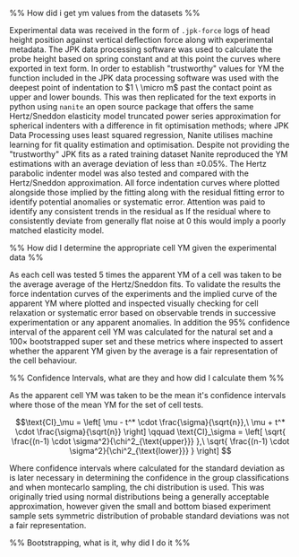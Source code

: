 
%% How did i get ym values from the datasets %%

Experimental data was received in the form of `.jpk-force` logs of head height position against vertical deflection force along with experimental metadata. The JPK data processing software was used to calculate the probe height based on spring constant and at this point the curves where exported in text form. In order to establish "trustworthy" values for YM the function included in the JPK data processing software was used with the deepest point of indentation to $1 \ \micro m$ past the contact point as upper and lower bounds. This was then replicated for the text exports in python using `nanite` an open source package that offers the same Hertz/Sneddon elasticity model truncated power series approximation for spherical indenters with a difference in fit optimisation methods; where JPK Data Processing uses least squared regression, Nanite utilises machine learning for fit quality estimation and optimisation. Despite not providing the "trustworthy" JPK fits as a rated training dataset Nanite reproduced the YM estimations with an average deviation of less than ±0.05%. The Hertz parabolic indenter model was also tested and compared with the Hertz/Sneddon approximation. All force indentation curves where plotted alongside those implied by the fitting along with the residual fitting error to identify potential anomalies or systematic error. Attention was paid to identify any consistent trends in the residual as If the residual where to consistently deviate from generally flat noise at 0 this would imply a poorly matched elasticity model.

%% How did I determine the appropriate cell YM given the experimental data %%

As each cell was tested 5 times the apparent YM of a cell was taken to be the average average  of the Hertz/Sneddon fits. To validate the results the force indentation curves of the experiments and the implied curve of the apparent YM where plotted and inspected visually checking for cell relaxation or systematic error based on observable trends in successive experimentation or any apparent anomalies. In addition the 95% confidence interval of the apparent cell YM was calculated for the natural set and a $100 \times$ bootstrapped super set and these metrics where inspected to assert whether the apparent YM given by the average is a fair representation of the cell behaviour.

%% Confidence Intervals, what are they and how did I calculate them %%

As the apparent cell YM was taken to be the mean it's confidence intervals where those of the mean YM for the set of cell tests. 

$$\text{CI}_\mu = \left[ \mu - t^* \cdot \frac{\sigma}{\sqrt{n}},\ \mu + t^* \cdot \frac{\sigma}{\sqrt{n}} \right]
\qquad
\text{CI}_\sigma = \left[ \sqrt{ \frac{(n-1) \cdot \sigma^2}{\chi^2_{\text{upper}}} },\ \sqrt{ \frac{(n-1) \cdot \sigma^2}{\chi^2_{\text{lower}}} } \right]
$$

Where confidence intervals where calculated for the standard deviation as is later necessary in determining the confidence in the group classifications and when montecarlo sampling, the chi distribution is used. This was originally tried using normal distributions being a generally acceptable approximation, however given the small and bottom biased experiment sample sets symmetric distribution of probable standard deviations was not a fair representation.

%% Bootstrapping, what is it, why did I do it %%

